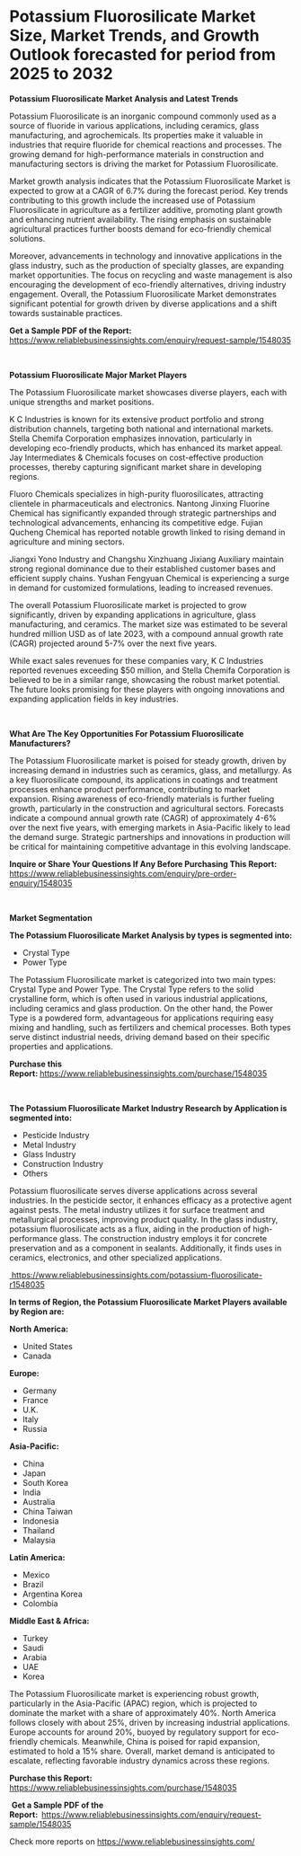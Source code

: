<p><h1>Potassium Fluorosilicate Market Size, Market Trends, and Growth Outlook forecasted for period from 2025 to 2032</h1></p><p><strong>Potassium Fluorosilicate Market Analysis and Latest Trends</strong></p>
<p><p>Potassium Fluorosilicate is an inorganic compound commonly used as a source of fluoride in various applications, including ceramics, glass manufacturing, and agrochemicals. Its properties make it valuable in industries that require fluoride for chemical reactions and processes. The growing demand for high-performance materials in construction and manufacturing sectors is driving the market for Potassium Fluorosilicate.</p><p>Market growth analysis indicates that the Potassium Fluorosilicate Market is expected to grow at a CAGR of 6.7% during the forecast period. Key trends contributing to this growth include the increased use of Potassium Fluorosilicate in agriculture as a fertilizer additive, promoting plant growth and enhancing nutrient availability. The rising emphasis on sustainable agricultural practices further boosts demand for eco-friendly chemical solutions.</p><p>Moreover, advancements in technology and innovative applications in the glass industry, such as the production of specialty glasses, are expanding market opportunities. The focus on recycling and waste management is also encouraging the development of eco-friendly alternatives, driving industry engagement. Overall, the Potassium Fluorosilicate Market demonstrates significant potential for growth driven by diverse applications and a shift towards sustainable practices.</p></p>
<p><strong>Get a Sample PDF of the Report:&nbsp;</strong> <a href="https://www.reliablebusinessinsights.com/enquiry/request-sample/1548035?utm_campaign=2940&utm_medium=2&utm_source=Github&utm_content=ia&utm_term=01042025&utm_id=potassium-fluorosilicate">https://www.reliablebusinessinsights.com/enquiry/request-sample/1548035</a></p>
<p>&nbsp;</p>
<p><strong>Potassium Fluorosilicate Major Market Players</strong></p>
<p><p>The Potassium Fluorosilicate market showcases diverse players, each with unique strengths and market positions. </p><p>K C Industries is known for its extensive product portfolio and strong distribution channels, targeting both national and international markets. Stella Chemifa Corporation emphasizes innovation, particularly in developing eco-friendly products, which has enhanced its market appeal. Jay Intermediates & Chemicals focuses on cost-effective production processes, thereby capturing significant market share in developing regions.</p><p>Fluoro Chemicals specializes in high-purity fluorosilicates, attracting clientele in pharmaceuticals and electronics. Nantong Jinxing Fluorine Chemical has significantly expanded through strategic partnerships and technological advancements, enhancing its competitive edge. Fujian Qucheng Chemical has reported notable growth linked to rising demand in agriculture and mining sectors.</p><p>Jiangxi Yono Industry and Changshu Xinzhuang Jixiang Auxiliary maintain strong regional dominance due to their established customer bases and efficient supply chains. Yushan Fengyuan Chemical is experiencing a surge in demand for customized formulations, leading to increased revenues.</p><p>The overall Potassium Fluorosilicate market is projected to grow significantly, driven by expanding applications in agriculture, glass manufacturing, and ceramics. The market size was estimated to be several hundred million USD as of late 2023, with a compound annual growth rate (CAGR) projected around 5-7% over the next five years.</p><p>While exact sales revenues for these companies vary, K C Industries reported revenues exceeding $50 million, and Stella Chemifa Corporation is believed to be in a similar range, showcasing the robust market potential. The future looks promising for these players with ongoing innovations and expanding application fields in key industries.</p></p>
<p>&nbsp;</p>
<p><strong>What Are The Key Opportunities For Potassium Fluorosilicate Manufacturers?</strong></p>
<p><p>The Potassium Fluorosilicate market is poised for steady growth, driven by increasing demand in industries such as ceramics, glass, and metallurgy. As a key fluorosilicate compound, its applications in coatings and treatment processes enhance product performance, contributing to market expansion. Rising awareness of eco-friendly materials is further fueling growth, particularly in the construction and agricultural sectors. Forecasts indicate a compound annual growth rate (CAGR) of approximately 4-6% over the next five years, with emerging markets in Asia-Pacific likely to lead the demand surge. Strategic partnerships and innovations in production will be critical for maintaining competitive advantage in this evolving landscape.</p></p>
<p><strong>Inquire or Share Your Questions If Any Before Purchasing This Report:</strong> <a href="https://www.reliablebusinessinsights.com/enquiry/pre-order-enquiry/1548035?utm_campaign=2940&utm_medium=2&utm_source=Github&utm_content=ia&utm_term=01042025&utm_id=potassium-fluorosilicate">https://www.reliablebusinessinsights.com/enquiry/pre-order-enquiry/1548035</a></p>
<p>&nbsp;</p>
<p><strong>Market Segmentation</strong></p>
<p><strong>The Potassium Fluorosilicate Market Analysis by types is segmented into:</strong></p>
<p><ul><li>Crystal Type</li><li>Power Type</li></ul></p>
<p><p>The Potassium Fluorosilicate market is categorized into two main types: Crystal Type and Power Type. The Crystal Type refers to the solid crystalline form, which is often used in various industrial applications, including ceramics and glass production. On the other hand, the Power Type is a powdered form, advantageous for applications requiring easy mixing and handling, such as fertilizers and chemical processes. Both types serve distinct industrial needs, driving demand based on their specific properties and applications.</p></p>
<p><strong>Purchase this Report:&nbsp;</strong><a href="https://www.reliablebusinessinsights.com/purchase/1548035?utm_campaign=2940&utm_medium=2&utm_source=Github&utm_content=ia&utm_term=01042025&utm_id=potassium-fluorosilicate">https://www.reliablebusinessinsights.com/purchase/1548035</a></p>
<p>&nbsp;</p>
<p><strong>The Potassium Fluorosilicate Market Industry Research by Application is segmented into:</strong></p>
<p><ul><li>Pesticide Industry</li><li>Metal Industry</li><li>Glass Industry</li><li>Construction Industry</li><li>Others</li></ul></p>
<p><p>Potassium fluorosilicate serves diverse applications across several industries. In the pesticide sector, it enhances efficacy as a protective agent against pests. The metal industry utilizes it for surface treatment and metallurgical processes, improving product quality. In the glass industry, potassium fluorosilicate acts as a flux, aiding in the production of high-performance glass. The construction industry employs it for concrete preservation and as a component in sealants. Additionally, it finds uses in ceramics, electronics, and other specialized applications.</p></p>
<p><a href="https://www.reliablebusinessinsights.com/potassium-fluorosilicate-r1548035?utm_campaign=2940&utm_medium=2&utm_source=Github&utm_content=ia&utm_term=01042025&utm_id=potassium-fluorosilicate">&nbsp;https://www.reliablebusinessinsights.com/potassium-fluorosilicate-r1548035</a></p>
<p><strong>In terms of Region, the Potassium Fluorosilicate Market Players available by Region are:</strong></p>
<p>
    <p> <strong> North America: </strong>
        <ul>
            <li>United States</li>
            <li>Canada</li>
        </ul>
        </p> 
    <p> <strong> Europe: </strong>
        <ul>
            <li>Germany</li>
            <li>France</li>
            <li>U.K.</li>
            <li>Italy</li>
            <li>Russia</li>
        </ul>
        </p> 
    <p> <strong> Asia-Pacific: </strong>
        <ul>
            <li>China</li>
            <li>Japan</li>
            <li>South Korea</li>
            <li>India</li>
            <li>Australia</li>
            <li>China Taiwan</li>
            <li>Indonesia</li>
            <li>Thailand</li>
            <li>Malaysia</li>
        </ul>
        </p> 
    <p> <strong> Latin America: </strong>
        <ul>
            <li>Mexico</li>
            <li>Brazil</li>
            <li>Argentina Korea</li>
            <li>Colombia</li>
        </ul>
        </p> 
    <p> <strong> Middle East & Africa: </strong>
        <ul>
            <li>Turkey</li>
            <li>Saudi</li>
            <li>Arabia</li>
            <li>UAE</li>
            <li>Korea</li>
        </ul>
    </p>
    </p>
<p><p>The Potassium Fluorosilicate market is experiencing robust growth, particularly in the Asia-Pacific (APAC) region, which is projected to dominate the market with a share of approximately 40%. North America follows closely with about 25%, driven by increasing industrial applications. Europe accounts for around 20%, buoyed by regulatory support for eco-friendly chemicals. Meanwhile, China is poised for rapid expansion, estimated to hold a 15% share. Overall, market demand is anticipated to escalate, reflecting favorable industry dynamics across these regions.</p></p>
<p><strong>Purchase this Report: </strong><a href="https://www.reliablebusinessinsights.com/purchase/1548035?utm_campaign=2940&utm_medium=2&utm_source=Github&utm_content=ia&utm_term=01042025&utm_id=potassium-fluorosilicate">https://www.reliablebusinessinsights.com/purchase/1548035</a></p>
<p>&nbsp;<strong>Get a Sample PDF of the Report:&nbsp;&nbsp;</strong><a href="https://www.reliablebusinessinsights.com/enquiry/request-sample/1548035?utm_campaign=2940&utm_medium=2&utm_source=Github&utm_content=ia&utm_term=01042025&utm_id=potassium-fluorosilicate">https://www.reliablebusinessinsights.com/enquiry/request-sample/1548035</a></p>
<p><strong></strong></p>
<p>Check more reports on <a href="https://www.reliablebusinessinsights.com/?utm_campaign=2940&utm_medium=2&utm_source=Github&utm_content=ia&utm_term=01042025&utm_id=potassium-fluorosilicate">https://www.reliablebusinessinsights.com/</a></p>